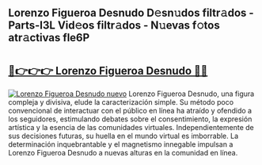 ## Lorenzo Figueroa Desnudo D𝚎sn𝚞dos filtr𝚊dos - Parts-I3L Vid𝚎os filtr𝚊dos - N𝚞evas f𝚘tos atr𝚊ctivas fle6P

# <h2><a href="http://mbcxji.tromn.icu/?c=Lorenzo+Figueroa+Desnudo">🔗👉👉👉 Lorenzo Figueroa Desnudo 🔗🔗</a></h2>

[![Lorenzo Figueroa Desnudo nuevo](https://i.imgur.com/pEAQMta.gif)](http://mbcxji.tromn.icu/?c=Lorenzo+Figueroa+Desnudo)
Lorenzo Figueroa Desnudo, una figura compleja y divisiva, elude la caracterización simple. Su método poco convencional de interactuar con el público en línea ha atraído y ofendido a los seguidores, estimulando debates sobre el consentimiento, la expresión artística y la esencia de las comunidades virtuales. Independientemente de sus decisiones futuras, su huella en el mundo virtual es imborrable. La determinación inquebrantable y el magnetismo innegable impulsan a Lorenzo Figueroa Desnudo a nuevas alturas en la comunidad en línea.
